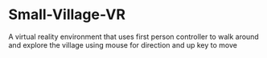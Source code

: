 # Small-Village-VR
A virtual reality environment that uses first person controller to walk around and explore the village using mouse for direction and up key to move 
